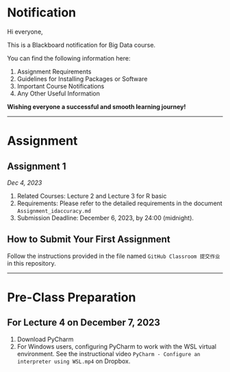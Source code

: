 # Notification

Hi everyone,

This is a Blackboard notification for Big Data course.

You can find the following information here:

1. Assignment Requirements
2. Guidelines for Installing Packages or Software
3. Important Course Notifications
4. Any Other Useful Information

**Wishing everyone a successful and smooth learning journey!**

---

# Assignment
## Assignment 1
_Dec 4, 2023_
1. Related Courses: Lecture 2 and Lecture 3 for R basic
2. Requirements: Please refer to the detailed requirements in the document  `Assignment_idaccuracy.md`
3. Submission Deadline: December 6, 2023, by 24:00 (midnight).

## How to Submit Your First Assignment
Follow the instructions provided in the file named `GitHub Classroom 提交作业` in this repository.

---

# Pre-Class Preparation
## For Lecture 4 on December 7, 2023
1. Download PyCharm
2. For Windows users, configuring PyCharm to work with the WSL virtual environment. See the instructional video `PyCharm - Configure an interpreter using WSL.mp4` on Dropbox.

